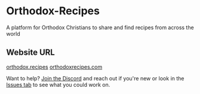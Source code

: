 # Orthodox-Recipes
A platform for Orthodox Christians to share and find recipes from across the world

## Website URL
[orthodox.recipes](https://orthodox.recipes)
[orthodoxrecipes.com](https://orthodox.recipes)

Want to help?
[Join the Discord](https://discord.com/channels/959547714629148782) and reach out if you're new or look in the [Issues tab](https://github.com/lukababu/Orthodox-Recipes/issues) to see what you could work on.
